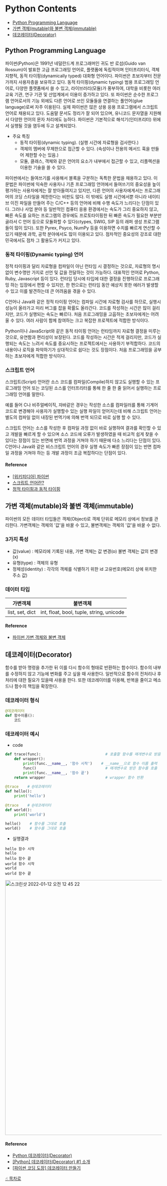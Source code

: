 # Python Contents

- [Python Programming Language](#Python-Programming-Language)
- [가변 객체(mutable)와 불변 객체(immutable)](#가변-객체mutable와-불변-객체immutable)
- [데코레이터(Decorator)](#데코레이터Decorator)

## Python Programming Language

파이썬(Python)은 1991년 네덜란드계 프로그래머인 귀도 반 로섬(Guido van Rossum)이 발표한 고급 프로그래밍 언어로, 플랫폼에 독립적이며 인터프리터식, 객체지향적, 동적 타이핑(dynamically typed) 대화형 언어이다.
파이썬은 초보자부터 전문가까지 사용자층을 보유하고 있다. 동적 타이핑(dynamic typing) 범용 프로그래밍 언어로, 다양한 플랫폼에서 쓸 수 있고, 라이브러리(모듈)가 풍부하여, 대학을 비롯한 여러 교육 기관, 연구 기관 및 산업계에서 이용이 증가하고 있다. 또 파이썬은 순수한 프로그램 언어로서의 기능 외에도 다른 언어로 쓰인 모듈들을 연결하는 풀언어(glue language)로써 자주 이용된다. 실제 파이썬은 많은 상용 응용 프로그램에서 스크립트 언어로 채용되고 있다. 도움말 문서도 정리가 잘 되어 있으며, 유니코드 문자열을 지원해서 다양한 언어의 문자 처리에도 능하다. 파이썬은 기본적으로 해석기(인터프리터) 위에서 실행될 것을 염두에 두고 설계되었다.

- 주요 특징
  - 동적 타이핑(dynamic typing). (실행 시간에 자료형을 검사한다.)
  - 객체의 멤버에 무제한으로 접근할 수 있다. (속성이나 전용의 메서드 훅을 만들어 제한할 수는 있음.)
  - 모듈, 클래스, 객체와 같은 언어의 요소가 내부에서 접근할 수 있고, 리플렉션을 이용한 기술을 쓸 수 있다.

파이썬에서는 들여쓰기를 사용해서 블록을 구분하는 독특한 문법을 채용하고 있다. 이 문법은 파이썬에 익숙한 사용자나 기존 프로그래밍 언어에서 들여쓰기의 중요성을 높이 평가하는 사용자에게는 잘 받아들여지고 있지만, 다른 언어의 사용자에게서는 프로그래머의 코딩 스타일을 제한한다는 비판도 많다. 이 밖에도 실행 시간에서뿐 아니라 네이티브 이진 파일을 만들어 주는 C/C++ 등의 언어에 비해 수행 속도가 느리다는 단점이 있다. 그러나 사업 분야 등 일반적인 컴퓨터 응용 환경에서는 속도가 그리 중요하지 않고, 빠른 속도를 요하는 프로그램의 경우에도 프로토타이핑한 뒤 빠른 속도가 필요한 부분만 골라서 C 언어 등으로 모듈화할 수 있다(ctypes, SWIG, SIP 등의 래퍼 생성 프로그램들이 많이 있다). 또한 Pyrex, Psyco, NumPy 등을 이용하면 수치를 빠르게 연산할 수 있기 때문에 과학, 공학 분야에서도 많이 이용되고 있다. 점차적인 중요성의 강조로 대한민국에서도 점차 그 활용도가 커지고 있다.

### 동적 타이핑(Dynamic typing) 언어

정적 타이핑과 달리 자료형을 컴파일이 아닌 런타임 시 결정하는 것으로, 자료형의 명시 없이 변수명만 가지로 선언 및 값을 전달하는 것이 가능하다. 대표적인 언어로 Python, Ruby, Javascript 등이 있다. 런타임 당시에 타입에 대한 결정을 진행하므로 프로그래밍 하는 입장에서 편할 수 있지만, 한 편으로는 런타임 동안 예상치 못한 에러가 발생할 수 있고 이를 발견하는데 큰 어려움을 겪을 수 있다.

C언어나 Java와 같은 정적 타이핑 언어는 컴파일 시간에 자료형 검사를 하므로, 실행시 성능이 올라가고 미리 버그를 잡을 확률도 올라간다. 코드를 작성하는 시간은 많이 걸리지만, 코드가 실행되는 속도는 빠르다. 처음 프로그래밍을 고웁하는 초보자에게는 어려울 수 있다. 여러 사람이 함께 참여하는 크고 복잡한 프로젝트에 적합한 방식이다.

Python이나 JavaScript와 같은 동적 타이핑 언어는 런타임까지 자료형 결정을 미루는 것으로, 유연함과 편리성이 보장된다. 코드를 작성하는 시간은 적게 걸리지만, 코드가 실행되는 속도는 느려서 속도를 중요시하는 프로젝트에서는 사용하기 부적합하다. 코드의 내용이나 로직을 파악하기가 상대적으로 쉽다는 것도 장점이다. 처음 프로그래밍을 공부하는 초보자에게 적합한 방식이다.

### 스크립트 언어

스크립트(Script) 언어란 소스 코드를 컴파일(Compile)하지 않고도 실행할 수 있는 프로그래밍 언어 또는 코딩된 소스를 인터프리터를 통해 한 줄 한 줄 읽어서 실행하는 프로그래밍 언어를 말한다.

예를 들어 C나 비주얼베이직, 자바같은 경우는 작성한 소스를 컴파일러를 통해 기계어 코드로 변경해야 사용자가 실행할수 있는 실행 파일이 얻어지는데 비해 스크립트 언어는 별도의 컴파일 없이 내장된 번역기에 의해 번역 되므로 바로 실행 할 수 있다.

스크립트 언어는 소스를 작성한 후 컴파일 과정 없이 바로 실행하여 결과를 확인할 수 있고 개발을 빠르게 할 수 있으며 소스 코드에 오류가 발생하였을 때 비교적 쉽게 찾을 수 있다는 장점이 있는 반면에 번역 과정을 거쳐야 하기 때문에 다소 느리다는 단점이 있다. C언어나 Java와 같은 비스크립트 언어의 경우 실행 속도가 빠른 장점이 있는 반면 컴파일 과정을 거쳐야 하는 등 개발 과정이 조금 복잡하다는 단점이 있다.

#### Reference

- [[위키피디아] 파이썬](https://ko.wikipedia.org/wiki/%ED%8C%8C%EC%9D%B4%EC%8D%AC#cite_ref-5)
- [스크립트 언어란?](https://jokergt.tistory.com/81)
- [정적 타이핑과 동적 타이핑](https://velog.io/@jade_springreen/%EC%A0%95%EC%A0%81-%ED%83%80%EC%9D%B4%ED%95%91%EA%B3%BC-%EB%8F%99%EC%A0%81-%ED%83%80%EC%9D%B4%ED%95%91-1rapuwzx)

## 가변 객체(mutable)와 불변 객체(immutable)

파이썬의 모든 데이터 타입들은 객체(Object)로 객체 단위로 메모리 상에서 정보를 관리한다.
가변객체는 객체의 '값'을 바꿀 수 있고, 불변객체는 객체의 '값'을 바꿀 수 없다.

### 3가지 특성

- 값(value) : 메모리에 기록된 내용, 가변 객체는 값 변경(o) 불변 객체는 값의 변경(x)
- 유형(type) : 객체의 유형
- 정체성(identity) : 각각의 객체를 식별하기 위한 id 고유번호(메모리 상에 위치한 주소 값)

### 데이터 타입

|    가변객체     |                 불변객체                 |
| :-------------: | :--------------------------------------: |
| list, set, dict | int, float, bool, tuple, string, unicode |

#### Reference

- [파이썬 가변 객체와 불변 객체](https://chanho-yoon.github.io/python/python-mutable-immutable-object/)

## 데코레이터(Decorator)

함수를 받아 명령을 추가한 뒤 이를 다시 함수의 형태로 반환하는 함수이다. 함수의 내부를 수정하지 않고 기능에 변화를 주고 싶을 때 사용한다. 일반적으로 함수의 전처리나 후처리에 대한 필요가 있을때 사용을 한다. 또한 데코레이터를 이용해, 반복을 줄이고 메소드나 함수의 책임을 확장한다.

### 데코레이터 형식

```python
@데코레이터
def 함수이름():
    코드
```

### 데코레이터 예시

- code 

```python
def trace(func):                             # 호출할 함수를 매개변수로 받음
    def wrapper():
        print(func.__name__, '함수 시작')    # __name__으로 함수 이름 출력
        func()                               # 매개변수로 받은 함수를 호출
        print(func.__name__, '함수 끝')
    return wrapper                           # wrapper 함수 반환
 
@trace    # @데코레이터
def hello():
    print('hello')
 
@trace    # @데코레이터
def world():
    print('world')
 
hello()    # 함수를 그대로 호출
world()    # 함수를 그대로 호출
```

- 실행결과

```
hello 함수 시작
hello
hello 함수 끝
world 함수 시작
world
world 함수 끝
```

<img width="818" alt="스크린샷 2022-01-12 오전 12 45 22" src="https://user-images.githubusercontent.com/89597066/148974582-973b9339-6b20-427c-a3c8-b8b60325124e.png">

#### Reference

- [Python 데코레이터(Decorator)](https://hckcksrl.medium.com/python-%EB%8D%B0%EC%BD%94%EB%A0%88%EC%9D%B4%ED%84%B0-decorator-980fe8ca5276)
- [[Python] 데코레이터(Decorator) #1 소개](https://kukuta.tistory.com/325)
- [[파이썬 코딩 도장] 데코레이터 만들기](https://dojang.io/mod/page/view.php?id=2427)

[☝︎ 목차로](#Python-Contents)
